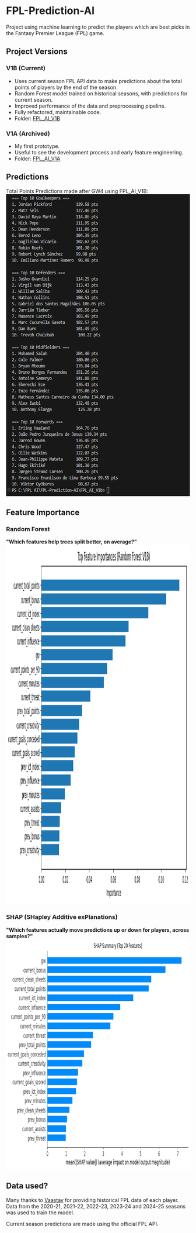 # FPL-Prediction-AI

Project using machine learning to predict the players which are best picks in the Fantasy Premier League (FPL) game.

## Project Versions

### V1B (Current)

- Uses current season FPL API data to make predictions about the total points of players by the end of the season.
- Random Forest model trained on historical seasons, with predictions for current season.
- Improved performance of the data and preprocessing pipeline.
- Fully refactored, maintainable code.
- Folder: [FPL_AI_V1B](FPL_AI_V1b/README.md)

### V1A (Archived)

- My first prototype.
- Useful to see the development process and early feature engineering.
- Folder: [FPL_AI_V1A](FPL_AI_V1a/README.md)

## Predictions

Total Points Predictions made after GW4 using FPL_AI_V1B:
<img src="Screenshots/V1B/Predictions_GW4_2025-26.png" alt="GW4 Top 10 Predictions" width="582" height="826">

## Feature Importance

### Random Forest

**"Which features help trees split better, on average?"**
<img src="Screenshots/V1B/Top20 Feature Importances Random Forest.png" alt="Horizontal Bar Graph showing the top 20 features using Random Forest Importances" width="547" height="982">

### SHAP (SHapley Additive exPlanations)

**"Which features actually move predictions up or down for players, across samples?"**
<img src="Screenshots/V1B/Top20 Feature Importances SHAP.png" alt="Horizontal Bar Graph showing the top 20 features using SHAP values" width="1060" height="630">

## Data used?

Many thanks to [Vaastav](https://github.com/vaastav/Fantasy-Premier-League) for providing historical FPL data of each player.  
Data from the 2020-21, 2021-22, 2022-23, 2023-24 and 2024-25 seasons was used to train the model.

Current season predictions are made using the official FPL API.
